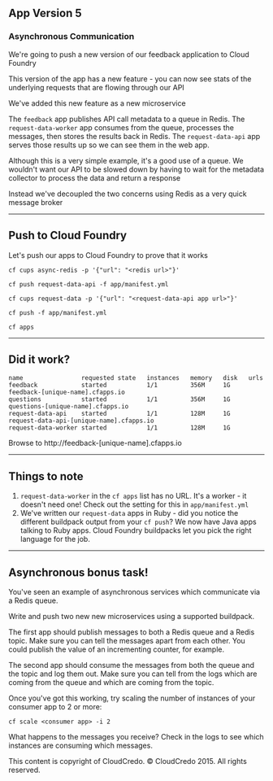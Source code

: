 ## App Version 5
### Asynchronous Communication

We're going to push a new version of our feedback application to Cloud Foundry

This version of the app has a new feature - you can now see stats of the underlying
requests that are flowing through our API

We've added this new feature as a new microservice

The `feedback` app publishes API call metadata to a queue in Redis. The `request-data-worker` app consumes from the queue,
processes the messages, then stores the results back in Redis. The `request-data-api` app serves those results up so we
can see them in the web app.

Although this is a very simple example, it's a good use of a queue. We wouldn't want our
API to be slowed down by having to wait for the metadata collector to process the data
and return a response

Instead we've decoupled the two concerns using Redis as a very quick message broker

----

## Push to Cloud Foundry

Let's push our apps to Cloud Foundry to prove that it works

    cf cups async-redis -p '{"url": "<redis url>"}'

    cf push request-data-api -f app/manifest.yml

    cf cups request-data -p '{"url": "<request-data-api app url>"}'

    cf push -f app/manifest.yml

    cf apps

----

## Did it work?

    name                requested state   instances   memory   disk   urls
    feedback            started           1/1         356M     1G     feedback-[unique-name].cfapps.io
    questions           started           1/1         356M     1G     questions-[unique-name].cfapps.io
    request-data-api    started           1/1         128M     1G     request-data-api-[unique-name].cfapps.io
    request-data-worker started           1/1         128M     1G

Browse to http://feedback-[unique-name].cfapps.io

----

## Things to note

1. `request-data-worker` in the `cf apps` list has no URL. It's a worker - it doesn't need one!
Check out the setting for this in `app/manifest.yml`
2. We've written our `request-data` apps in Ruby - did you notice the different buildpack output from your `cf push`?
We now have Java apps talking to Ruby apps. Cloud Foundry buildpacks let you pick the right
language for the job.

----

## Asynchronous bonus task!

You've seen an example of asynchronous services which communicate via
a Redis queue.

Write and push two new new microservices using a supported buildpack.

The first app should publish messages to both a Redis queue and a Redis topic.
Make sure you can tell the messages apart from each other. You could publish
the value of an incrementing counter, for example.

The second app should consume the messages from both the queue and the topic
and log them out. Make sure you can tell from the logs which are coming from
the queue and which are coming from the topic.

Once you've got this working, try scaling the number of instances of your
consumer app to 2 or more:

    cf scale <consumer app> -i 2

What happens to the messages you receive? Check in the logs to see which
instances are consuming which messages.


This content is copyright of CloudCredo. © CloudCredo 2015. All rights reserved.
